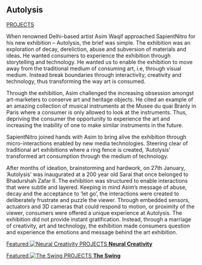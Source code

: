 
Autolysis
---------

[PROJECTS](http://experiencesutra.com/category/projects/)

When renowned Delhi-based artist Asim Waqif approached SapientNitro for his new exhibition – Autolysis, the brief was simple. The exhibition was an exploration of decay, dereliction, abuse and subversion of materials and ideas. He wanted consumers to experience the exhibition through storytelling and technology. He wanted us to enable the exhibition to move away from the traditional medium of consuming art, i.e, through visual medium. Instead break boundaries through interactivity, creativity and technology, thus transforming the way art is consumed.

Through the exhibition, Asim challenged the increasing obsession amongst art-marketers to conserve art and heritage objects. He cited an example of an amazing collection of musical instruments at the Musee du quai Branly in Paris where a consumer is only allowed to look at the instruments. Thus, depriving the consumer the opportunity to experience the art and increasing the inability of one to make similar instruments in the future.

SapientNitro joined hands with Asim to bring alive the exhibition through micro-interactions enabled by new media technologies. Steering clear of traditional art exhibitions where a ring fence is created, ‘Autolysis’ transformed art consumption through the medium of technology.

After months of ideation, brainstorming and hardwork, on 27th January, ‘Autolysis’ was inaugurated at a 200 year old Sarai that once belonged to Bhadurshah Zafar II. The exhibition was structured to enable interactions that were subtle and layered. Keeping in mind Asim’s message of abuse, decay and the acceptance to ‘let go’, the interactions were created to deliberately frustrate and puzzle the viewer. Through embedded sensors, actuators and 3D cameras that could respond to motion, or proximity of the viewer, consumers were offered a unique experience at Autolysis. The exhibition did not provide instant gratification. Instead, through a marriage of creativity, art and technology, the exhibition made consumers question and experience the emotions and message behind the art exhibition.

[Featured ![Neural Creativity](http://experiencesutra.com/wp-content/uploads/2016/11/21-397x310_c.jpg)   PROJECTS **Neural Creativity**](http://experiencesutra.com/projects/neural-creativity/) 

[Featured ![The Swing](http://experiencesutra.com/wp-content/uploads/2016/09/The-Swing-397x310_c.png)   PROJECTS **The Swing**](http://experiencesutra.com/projects/the-swing/) 

